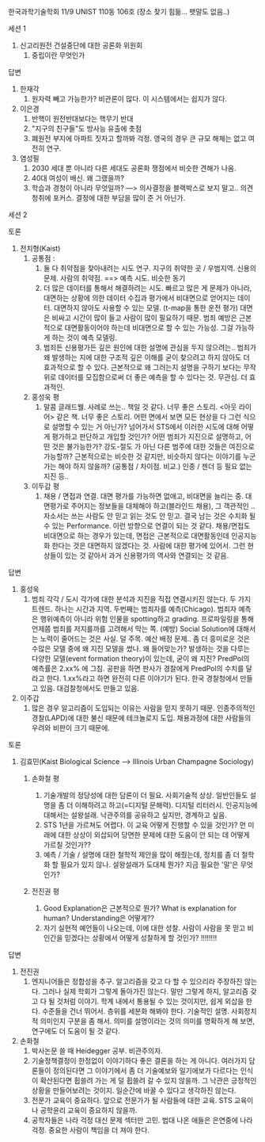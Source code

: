 한국과학기술학회 11/9 UNIST 110동 106호 (장소 찾기 힘듦… 팻말도 없음..)



세션 1

1. 신고리원전 건설중단에 대한 공론화 위원회
   1. 중립이란 무엇인가



답변

1. 한재각
   1. 원자력 빼고 가능한가? 비관론이 많다. 이 시스템에서는 쉽지가 않다.
2. 이은경
   1. 반핵이 원전반대보다는 핵무기 반대
   2. "지구의 친구들"도 방사능 유출에 촛점
   3. 폐원전 부지에 아파트 짓자고 할까봐 걱정. 영국의 경우 큰 규모 해체는 없고 여전히 연구. 
3. 염성필
   1. 2030 세대 뿐 아니라 다른 세대도 공론화 쟁점에서 비슷한 견해가 나옴.
   2. 40대 여성이 배신. 왜 그랬을까?
   3. 학습과 경청이 아니라 무엇일까? —> 의사결정을 블랙박스로 보지 말고.. 의견청취에 포커스. 결정에 대한 부담을 많이 준 거 아닌가.



세션 2

토론

1. 전치형(Kaist)
   1. 공통점 : 
      1. 둘 다 취약점을 찾아내려는 시도 연구. 지구의 취약한 곳 / 우범지역. 신용의 문제. 사람의 취약점. ==> 예측 시도. 비슷한 동기
      2. 더 많은 데이터를 통해서 해결하려는 시도. 빠르고 많은 게 문제가 아니라, 대면하는 상황에 의한 데이터 수집과 평가에서 비대면으로 얻어지는 데이터. 대면하지 않아도 사용할 수 있는 모델. (t-map을 통한 운전 평가) 대면은 비싸고 시간이 많이 들고 사람이 많이 필요하기 때문. 범죄 예방은 근본적으로 대면활동이어야 하는데 비대면으로 할 수 있는 가능성. 그걸 가능하게 하는 것이 예측 모델링. 
      3. 범죄든 신용평가든 깊은 원인에 대한 설명에 관심을 두지 않으려는.. 범죄가 왜 발생하는 지에 대한 구조적 깊은 이해를 굳이 찾으려고 하지 않아도 더 효과적으로 할 수 있다. 근본적으로 왜 그러는지 설명을 구하기 보다는 무작위로 데이터를 모집함으로써 더 좋은 예측을 할 수 있다는 것. 무관심. 더 효과적인.
   2. 홍성욱 평
      1. 말콤 글래드웰. 사례로 쓰는.. 책일 것 같다. 너무 좋은 스토리. <아웃 라이어> 같은 책. 너무 좋은 스토리. 어떤 면에서 보면 모든 현상을 다 그런 식으로 설명할 수 있는 거 아닌가? 넘어가서 STS에서 이러한 시도에 대해 어떻게 평가하고 판단하고 개입할 것인가? 어떤 범죄가 지진으로 설명하고, 어떤 것은 불가능한가? 강도-절도 가 아닌 다른 범주에 대한 것들은 여진으로 가능할까? 근본적으로는 비슷한 것 같지만, 비슷하지 않다는 이야기를 누군가는 해야 하지 않을까? (공통점 / 차이점. 비교.) 인종 / 젠더 등 필요 없는 지진 등..
   3. 이두갑 평
      1. 채용 / 면접과 연결. 대면 평가를 가능하면 없애고, 비대면을 늘리는 중. 대면평가로 주어지는 정보들을 대체해야 하고(블라인드 채용), 그 객관적인 .. 자소서는 쓰는 사람도 안 믿고 읽는 것도 안 믿고. 결국 남는 것은 수치화 될 수 있는 Performance. 이런 방향으로 연결이 되는 것 같다. 채용/면접도 비대면으로 하는 경우가 있는데, 면접은 근본적으로 대면활동인데 인공지능화 한다는 것은 대면하지 않겠다는 것. 사람에 대한 평가에 있어서. 그런 현상들이 있는 것 같아서 과거 신용평가의 역사와 연결되는 것 같음.

답변

1. 홍성욱
   1. 범죄 각각 / 도시 각가에 대한 분석과 지진을 직접 연결시키진 않는다. 두 가지 트렌드. 하나는 시간과 지역. 두번째는 범죄자를 예측(Chicago). 범죄자 예측은 행위예측이 아니라 위험 인물을 spotting하고 grading. 프로파일링을 통해 언제쯤 범죄를 저지를까를 고려해서 막는 쪽. (예방) Social Solution에 대해서는 노력이 줄어드는 것은 사실. 덜 주목. 예산 배정 문제.. 좀 더 흥미로운 것은 수많은 모델 중에 왜 지진 모델을 썼나. 왜 들어맞는가? 발생하는 것을 다루는 다양한 모델(event formation theory)이 있는데, 굳이 왜 지진? PredPol의 예측률은 2.xx% 에 그침. 공판을 하면 판사가 경찰에게 PredPol의 수치를 달라고 한다. 1.xx%라고 하면 완전히 다른 이야기가 된다. 한국 경찰청에서 만들고 있음. 대검찰청에서도 만들고 있음.
2. 이주갑
   1. 많은 경우 알고리즘이 도입되는 이유는 사람을 믿지 못하기 때문. 인종주의적인 경찰(LAPD)에 대한 불신 때문에 테크놀로지 도입. 채용과정에 대한 사람들의 우려와 비판이 크기 때문에. 



토론

1. 김효민(Kaist Biological Science --> Illinois Urban Champagne Sociology)

   1. 손화철 평
      1. 기술개발의 정당성에 대한 담론이 더 필요. 사회기술적 상상. 일반인들도 설명을 좀 더 이해하려고 하고(=디지털 문해력). 디지털 리터러시. 인공지능에 대해서는 설왕설래. 낙관주의를 공유하고 싶지만, 경계하고 싶음.
      2. STS 1년을 가르쳐도 어렵다. 이 교육 어떻게 진행할 수 있을 것인가? 먼 미래에 대한 상상이 외삽되어 당면한 문제에 대한 도움이 안 되는 데 어떻게 가르칠 것인가?? 
      3. 예측 / 기술 / 설명에 대한 철학적 제안을 많이 해줬는데, 정치를 좀 더 철학화 할 필요가 있지 않나. 설왕설래가 도대체 뭔가? 지금 필요한 '말'은 무엇인가?

   2. 전진권 평
      1. Good Explanation은 근본적으로 뭔가? What is explanation for human? Understanding은 어떻게??
      2. 자기 실현적 예언들이 나오는데, 이에 대한 성찰. 사람이 사람을 못 믿고 비인간을 믿겠다는 상황에서 어떻게 성찰하게 할 것인가? !!!!!!!!

답변

1. 전진권
   1. 엔지니어들은 정합성을 추구. 알고리즘을 갖고 다 할 수 있으리라 주장하진 않는다. 그러나 실제 학회가 그렇게 돌아가진 않는다. 말만 그렇게 하지, 알고리즘 갖고 다 될 것처럼 이야기. 학계 내에서 통용될 수 있는 것이지만, 쉽게 외삽을 한다. 수준들을 건너 뛰어서. 층위를 세분화 해봐야 한다. 기술적인 설명. 사회정치적 의미인지 구분을 좀 해서. 의미를 설명이라는 것의 의미를 명확하게 해 보면, 연구에도 더 도움이 될 것 같다.
2. 손화철
   1. 박사논문 쓸 때 Heidegger 공부. 비관주의자. 
   2. 기술정책결정이 한정없이 이야기하다 좋은 결론을 하는 게 아니다. 여러가지 담론들이 정의된다면 그 이야기에서 좀 더 기술예보와 일기에보가 다르다는 인식이 확산된다면 휩쓸려 가는 게 덜 휩쓸려 갈 수 있지 않을까. 그 낙관은 긍정적인 상황을 만들어보려는 것이지. 일순간에 바꿀 수 있다고 생각하진 않는다. 
   3. 전문가 교육이 중요하다. 앞으로 전문가가 될 사람들에 대한 교육. STS 교육이나 공학윤리 교육이 중요하지 않을까. 
   4. 공학자들은 나라 걱정 대신 문제 섹터만 고민. 법대 나온 애들은 은연중에 나라 걱정. 중요한 사람이 책임을 더 져야 한다.